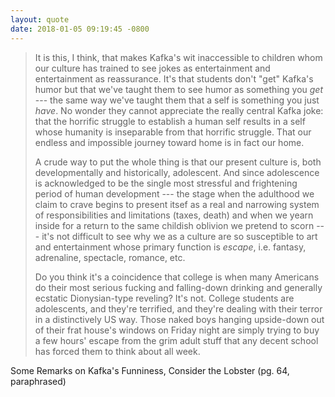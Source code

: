 ```yaml
---
layout: quote
date: 2018-01-05 09:19:45 -0800
---
```


> It is this, I think, that makes Kafka's wit inaccessible to children whom our culture has trained to see jokes as entertainment and entertainment as reassurance. It's that students don't "get" Kafka's humor but that we've taught them to see humor as something you _get_ --- the same way we've taught them that a self is something you just _have_. No wonder they cannot appreciate the really central Kafka joke: that the horrific struggle to establish a human self results in a self whose humanity is inseparable from that horrific struggle. That our endless and impossible journey toward home is in fact our home.
>
> A crude way to put the whole thing is that our present culture is, both developmentally and historically, adolescent. And since adolescence is acknowledged to be the single most stressful and frightening period of human development --- the stage when the adulthood we claim to crave begins to present itsef as a real and narrowing system of responsibilities and limitations (taxes, death) and when we yearn inside for a return to the same childish oblivion we pretend to scorn --- it's not difficult to see why we as a culture are so susceptible to art and entertainment whose  primary function is _escape_, i.e. fantasy, adrenaline, spectacle, romance, etc.
>
> Do you think it's a coincidence that college is when many Americans do their most serious fucking and falling-down drinking and generally ecstatic Dionysian-type reveling? It's not. College students are adolescents, and they're terrified, and they're dealing with their terror in a distinctively US way. Those naked boys hanging upside-down out of their frat house's windows on Friday night are simply trying to buy a few hours' escape from the grim adult stuff that any decent school has forced them to think about all week.

Some Remarks on Kafka's Funniness, Consider the Lobster (pg. 64, paraphrased)
